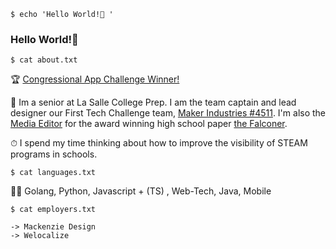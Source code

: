 `$ echo 'Hello World!👋 '`
### Hello World!👋

<!--
**lwerner-lshigh/lwerner-lshigh** is a ✨ _special_ ✨ repository because its `README.md` (this file) appears on your GitHub profile.

Here are some ideas to get you started:

- 🔭 I’m currently working on ...
- 🌱 I’m currently learning ...
- 👯 I’m looking to collaborate on ...
- 🤔 I’m looking for help with ...
- 💬 Ask me about ...
- 📫 How to reach me: ...
- 😄 Pronouns: ...
- ⚡ Fun fact: ...
-->

`$ cat about.txt`


🏆 [Congressional App Challenge Winner!](https://www.congressionalappchallenge.us/21-OR05/)

🏫 Im a senior at La Salle College Prep. I am the team captain and lead designer our First Tech Challenge team, [Maker Industries #4511](https://github.com/LaSalleRobots). I'm also the [Media Editor](https://lasallefalconer.com/staff_name/lukas-werner/) for the award winning high school paper [the Falconer](https://lasallefalconer.com/). 

⏱ I spend my time thinking about how to improve the visibility of STEAM programs in schools.

`$ cat languages.txt`

🧑‍💻 Golang, Python, Javascript + (TS) , Web-Tech, Java, Mobile

`$ cat employers.txt`
```
-> Mackenzie Design
-> Welocalize
```
